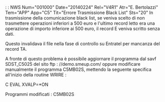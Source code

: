  :  : NWS Num="001000" Date="20140224" Rel="V4R1" Atr="E. Bertolazzi" Tem="APP" App="C5" Tit="Errore Trasmissione Black List" Sts="20"
In trasmissione della comunicazione black list, se veniva scelto di non trasmettere operazioni inferiori a 500 euro e l'ultimo record letto era una operazione di importo inferiore ai 500 euro, il
record E veniva scritto senza dati.

Questo invalidava il file nella fase di controllo su Entratel per mancanza del record TA.

A fronte di questo problema è possibile aggiornare il programma dal savf SDST_C5025 del sito ftp : //demo.smeup.com/ oppure modificare manualmente il programma C5MB02S, mettendo la seguente specifica all'inizio della routine WRIRE : 

C                   EVAL      XVALP=*ON

Programmi modificati : 
C5MB02S
